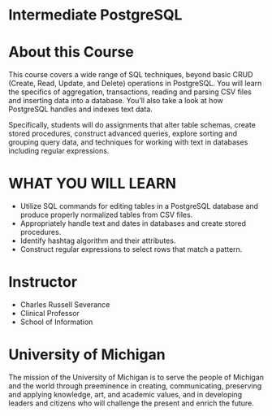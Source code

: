 # Intermediate PostgreSQL



# About this Course
This course covers a wide range of SQL techniques, beyond basic CRUD (Create, Read, Update, and Delete) operations in PostgreSQL. You will learn the specifics of aggregation, transactions, reading and parsing CSV files and inserting data into a database. You’ll also take a look at how PostgreSQL handles and indexes text data.

Specifically, students will do assignments that alter table schemas, create stored procedures, construct advanced queries, explore sorting and grouping query data, and techniques for working with text in databases including regular expressions.


# WHAT YOU WILL LEARN
* Utilize SQL commands for editing tables in a PostgreSQL database and produce properly normalized tables from CSV files.
* Appropriately handle text and dates in databases and create stored procedures.
* Identify hashtag algorithm and their attributes.
* Construct regular expressions to select rows that match a pattern.


# Instructor
* Charles Russell Severance
* Clinical Professor
* School of Information


# University of Michigan
The mission of the University of Michigan is to serve the people of Michigan and the world through preeminence in creating, communicating, preserving and applying knowledge, art, and academic values, and in developing leaders and citizens who will challenge the present and enrich the future.
